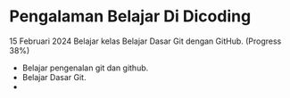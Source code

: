 # Pengalaman Belajar Di Dicoding

15 Februari 2024
Belajar kelas Belajar Dasar Git dengan GitHub. (Progress 38%)
* Belajar pengenalan git dan github.
* Belajar Dasar Git.
* 
